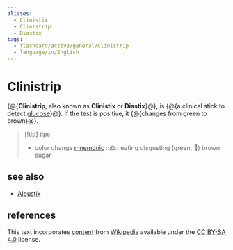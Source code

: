```yaml
---
aliases:
  - Clinistix
  - Clinistrip
  - Diastix
tags:
  - flashcard/active/general/Clinistrip
  - language/in/English
---
```


# Clinistrip

{@{__Clinistrip__, also known as __Clinistix__ or __Diastix__}@}, is {@{a clinical stick to detect [glucose](glucose.md)}@}. If the test is positive, it {@{changes from green to brown}@}. <!--SR:!2026-01-21,681,310!2028-05-14,1244,290!2025-07-02,429,230-->

> [!tip] tips
>
> - color change [mnemonic](mnemonic.md) ::@:: eating disgusting (green, 🤢) brown sugar <!--SR:!2025-02-22,296,278!2027-01-21,803,340-->

## see also

- [Albustix](Albustix.md)

## references

This text incorporates [content](https://en.wikipedia.org/wiki/Clinistrip) from [Wikipedia](Wikipedia.md) available under the [CC BY-SA 4.0](https://creativecommons.org/licenses/by-sa/4.0/) license.
